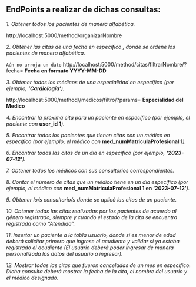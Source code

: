 ## EndPoints a realizar de dichas consultas:

_1. Obtener todos los pacientes de manera alfabética._

http://localhost:5000/method/organizarNombre

_2. Obtener las citas de una fecha en específico , donde se ordene los pacientes de manera alfabética._

`Aún no arroja un dato` 
http://localhost:5000/method/citas/filtrarNombre/?fecha= **Fecha en formato YYYY-MM-DD**

_3. Obtener todos los médicos de una especialidad en específico (por ejemplo, **‘Cardiología’**)._

http://localhost:5000/method//medicos/filtro/?params= **Especialidad del Medico**

_4. Encontrar la próxima cita para un paciente en específico (por ejemplo, el paciente con_ **user_id 1**_)._



_5. Encontrar todos los pacientes que tienen citas con un médico en específico (por ejemplo, el médico con_ **med_numMatriculaProfesional 1**_)._



_6. Encontrar todas las citas de un día en específico (por ejemplo, **‘2023-07-12’**)._



_7. Obtener todos los médicos con sus consultorios correspondientes._



_8. Contar el número de citas que un médico tiene en un día específico (por ejemplo, el médico con_ **med_numMatriculaProfesional 1 en ‘2023-07-12’**_)._



_9. Obtener lo/s consultorio/s donde se aplicó las citas de un paciente._



_10. Obtener todas las citas realizadas por los pacientes de acuerdo al género registrado, siempre y cuando el estado de la cita se encuentra registrada como “Atendida”._



_11. Insertar un paciente a la tabla usuario, donde si es menor de edad deberá solicitar primero que ingrese el acudiente y validar si ya estaba registrado el acudiente (El usuario deberá poder ingresar de manera personalizada los datos del usuario a ingresar)._



_12. Mostrar todas las citas que fueron canceladas de un mes en específico. Dicha consulta deberá mostrar la fecha de la cita, el nombre del usuario y el médico designado._


